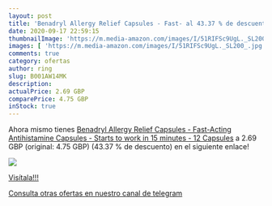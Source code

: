 ```yaml
---
layout: post
title: 'Benadryl Allergy Relief Capsules - Fast- al 43.37 % de descuento'
date: 2020-09-17 22:59:15
thumbnailImage: 'https://m.media-amazon.com/images/I/51RIFSc9UgL._SL200_.jpg'
images: [ 'https://m.media-amazon.com/images/I/51RIFSc9UgL._SL200_.jpg' ]
comments: true
category: ofertas
author: ring
slug: B001AW14MK
description:
actualPrice: 2.69 GBP
comparePrice: 4.75 GBP
inStock: true
---
```


Ahora mismo tienes [Benadryl Allergy Relief Capsules - Fast-Acting Antihistamine Capsules - Starts to work in 15 minutes - 12 Capsules](https://www.amazon.com/dp/B001AW14MK/?tag=redken08-20) a 2.69 GBP (original: 4.75 GBP) (43.37 %  de descuento) en el siguiente enlace!

[![](https://m.media-amazon.com/images/I/51RIFSc9UgL._SL200_.jpg)](https://www.amazon.com/dp/B001AW14MK/?tag=redken08-20)

[Visítala!!!](https://www.amazon.com/dp/B001AW14MK/?tag=redken08-20)

[Consulta otras ofertas en nuestro canal de telegram](https://t.me/s/ofertas25)
